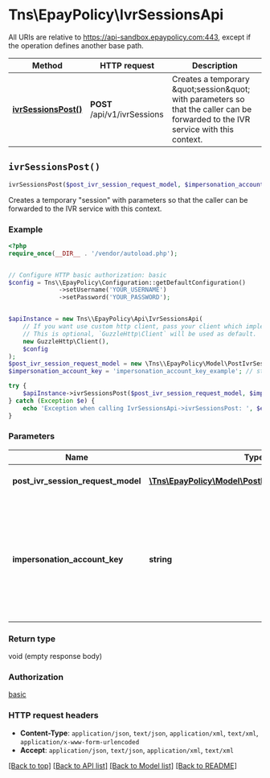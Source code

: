 # Tns\\EpayPolicy\IvrSessionsApi

All URIs are relative to https://api-sandbox.epaypolicy.com:443, except if the operation defines another base path.

| Method | HTTP request | Description |
| ------------- | ------------- | ------------- |
| [**ivrSessionsPost()**](IvrSessionsApi.md#ivrSessionsPost) | **POST** /api/v1/ivrSessions | Creates a temporary \&quot;session\&quot; with parameters so that the caller can be forwarded to the IVR service with this context. |


## `ivrSessionsPost()`

```php
ivrSessionsPost($post_ivr_session_request_model, $impersonation_account_key)
```

Creates a temporary \"session\" with parameters so that the caller can be forwarded to the IVR service with this context.

### Example

```php
<?php
require_once(__DIR__ . '/vendor/autoload.php');


// Configure HTTP basic authorization: basic
$config = Tns\\EpayPolicy\Configuration::getDefaultConfiguration()
              ->setUsername('YOUR_USERNAME')
              ->setPassword('YOUR_PASSWORD');


$apiInstance = new Tns\\EpayPolicy\Api\IvrSessionsApi(
    // If you want use custom http client, pass your client which implements `GuzzleHttp\ClientInterface`.
    // This is optional, `GuzzleHttp\Client` will be used as default.
    new GuzzleHttp\Client(),
    $config
);
$post_ivr_session_request_model = new \Tns\\EpayPolicy\Model\PostIvrSessionRequestModel(); // \Tns\\EpayPolicy\Model\PostIvrSessionRequestModel | Contains the parameters for the \"session\".
$impersonation_account_key = 'impersonation_account_key_example'; // string | The key that allows impersonation of another account for which the token is being created. Only specify a value if the account being impersonated is different from the account that is submitting this request.

try {
    $apiInstance->ivrSessionsPost($post_ivr_session_request_model, $impersonation_account_key);
} catch (Exception $e) {
    echo 'Exception when calling IvrSessionsApi->ivrSessionsPost: ', $e->getMessage(), PHP_EOL;
}
```

### Parameters

| Name | Type | Description  | Notes |
| ------------- | ------------- | ------------- | ------------- |
| **post_ivr_session_request_model** | [**\Tns\\EpayPolicy\Model\PostIvrSessionRequestModel**](../Model/PostIvrSessionRequestModel.md)| Contains the parameters for the \&quot;session\&quot;. | |
| **impersonation_account_key** | **string**| The key that allows impersonation of another account for which the token is being created. Only specify a value if the account being impersonated is different from the account that is submitting this request. | [optional] |

### Return type

void (empty response body)

### Authorization

[basic](../../README.md#basic)

### HTTP request headers

- **Content-Type**: `application/json`, `text/json`, `application/xml`, `text/xml`, `application/x-www-form-urlencoded`
- **Accept**: `application/json`, `text/json`, `application/xml`, `text/xml`

[[Back to top]](#) [[Back to API list]](../../README.md#endpoints)
[[Back to Model list]](../../README.md#models)
[[Back to README]](../../README.md)
